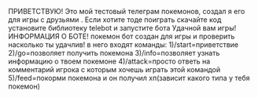 ПРИВЕТСТВУЮ!
Это мой тестовый телеграм покемонов, создал я его для игры с друзьями .
Если хотите тоде поиграть скачайте код установите библиотеку telebot и запустите бота
Удачной вам игры!
ИНФОРМАЦИЯ О БОТЕ!
покемон бот создан для игры и проверить насколько ты удачлив!
в него входят команды:
1)/start=приветствие 
2)/go=позволяет получить покемона
3)/info=позволяет узнать информацию о твоем покемоне
4)/attack=просто ответь на комментарий игрока с которым хочешь играть этой командой 
5)/feed=покорми покемона и он получил хп(зависит какого типа у тебя покемон)
